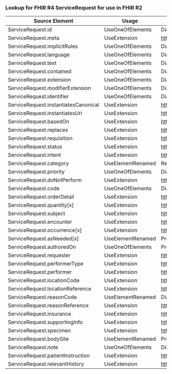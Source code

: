 ### Lookup for FHIR R4 ServiceRequest for use in FHIR R2

| Source Element | Usage | Target |
| -------------- | ----- | ------ |
| ServiceRequest.id | UseOneOfElements | DiagnosticOrder.id,ProcedureRequest.id,ReferralRequest.id |
| ServiceRequest.meta | UseExtension | http://hl7.org/fhir/4.0/StructureDefinition/extension-ServiceRequest.meta |
| ServiceRequest.implicitRules | UseOneOfElements | DiagnosticOrder.implicitRules,ProcedureRequest.implicitRules,ReferralRequest.implicitRules |
| ServiceRequest.language | UseOneOfElements | DiagnosticOrder.language,ProcedureRequest.language,ReferralRequest.language |
| ServiceRequest.text | UseOneOfElements | DiagnosticOrder.text,ProcedureRequest.text,ReferralRequest.text |
| ServiceRequest.contained | UseOneOfElements | DiagnosticOrder.contained,ProcedureRequest.contained,ReferralRequest.contained |
| ServiceRequest.extension | UseOneOfElements | DiagnosticOrder.extension,ProcedureRequest.extension,ReferralRequest.extension |
| ServiceRequest.modifierExtension | UseOneOfElements | DiagnosticOrder.modifierExtension,ProcedureRequest.modifierExtension,ReferralRequest.modifierExtension |
| ServiceRequest.identifier | UseOneOfElements | DiagnosticOrder.identifier,ProcedureRequest.identifier,ReferralRequest.identifier |
| ServiceRequest.instantiatesCanonical | UseExtension | http://hl7.org/fhir/4.0/StructureDefinition/extension-ServiceRequest.instantiatesCanonical |
| ServiceRequest.instantiatesUri | UseExtension | http://hl7.org/fhir/4.0/StructureDefinition/extension-ServiceRequest.instantiatesUri |
| ServiceRequest.basedOn | UseExtension | http://hl7.org/fhir/4.0/StructureDefinition/extension-ServiceRequest.basedOn |
| ServiceRequest.replaces | UseExtension | http://hl7.org/fhir/4.0/StructureDefinition/extension-ServiceRequest.replaces |
| ServiceRequest.requisition | UseExtension | http://hl7.org/fhir/4.0/StructureDefinition/extension-ServiceRequest.requisition |
| ServiceRequest.status | UseExtension | http://hl7.org/fhir/4.0/StructureDefinition/extension-ServiceRequest.status |
| ServiceRequest.intent | UseExtension | http://hl7.org/fhir/4.0/StructureDefinition/extension-ServiceRequest.intent |
| ServiceRequest.category | UseElementRenamed | ReferralRequest.type |
| ServiceRequest.priority | UseOneOfElements | DiagnosticOrder.priority,ProcedureRequest.priority |
| ServiceRequest.doNotPerform | UseExtension | http://hl7.org/fhir/4.0/StructureDefinition/extension-ServiceRequest.doNotPerform |
| ServiceRequest.code | UseOneOfElements | DiagnosticOrder.item.code,ProcedureRequest.code,ReferralRequest.serviceRequested |
| ServiceRequest.orderDetail | UseExtension | http://hl7.org/fhir/4.0/StructureDefinition/extension-ServiceRequest.orderDetail |
| ServiceRequest.quantity[x] | UseExtension | http://hl7.org/fhir/4.0/StructureDefinition/extension-ServiceRequest.quantity |
| ServiceRequest.subject | UseExtension | http://hl7.org/fhir/4.0/StructureDefinition/extension-ServiceRequest.subject |
| ServiceRequest.encounter | UseExtension | http://hl7.org/fhir/4.0/StructureDefinition/extension-ServiceRequest.encounter |
| ServiceRequest.occurrence[x] | UseExtension | http://hl7.org/fhir/4.0/StructureDefinition/extension-ServiceRequest.occurrence |
| ServiceRequest.asNeeded[x] | UseElementRenamed | ProcedureRequest.asNeeded[x] |
| ServiceRequest.authoredOn | UseOneOfElements | ProcedureRequest.orderedOn,ReferralRequest.date |
| ServiceRequest.requester | UseExtension | http://hl7.org/fhir/4.0/StructureDefinition/extension-ServiceRequest.requester |
| ServiceRequest.performerType | UseExtension | http://hl7.org/fhir/4.0/StructureDefinition/extension-ServiceRequest.performerType |
| ServiceRequest.performer | UseExtension | http://hl7.org/fhir/4.0/StructureDefinition/extension-ServiceRequest.performer |
| ServiceRequest.locationCode | UseExtension | http://hl7.org/fhir/4.0/StructureDefinition/extension-ServiceRequest.locationCode |
| ServiceRequest.locationReference | UseExtension | http://hl7.org/fhir/4.0/StructureDefinition/extension-ServiceRequest.locationReference |
| ServiceRequest.reasonCode | UseElementRenamed | DiagnosticOrder.reason |
| ServiceRequest.reasonReference | UseExtension | http://hl7.org/fhir/4.0/StructureDefinition/extension-ServiceRequest.reasonReference |
| ServiceRequest.insurance | UseExtension | http://hl7.org/fhir/4.0/StructureDefinition/extension-ServiceRequest.insurance |
| ServiceRequest.supportingInfo | UseExtension | http://hl7.org/fhir/4.0/StructureDefinition/extension-ServiceRequest.supportingInfo |
| ServiceRequest.specimen | UseExtension | http://hl7.org/fhir/4.0/StructureDefinition/extension-ServiceRequest.specimen |
| ServiceRequest.bodySite | UseElementRenamed | ProcedureRequest.bodySite |
| ServiceRequest.note | UseOneOfElements | DiagnosticOrder.note,ProcedureRequest.notes |
| ServiceRequest.patientInstruction | UseExtension | http://hl7.org/fhir/4.0/StructureDefinition/extension-ServiceRequest.patientInstruction |
| ServiceRequest.relevantHistory | UseExtension | http://hl7.org/fhir/4.0/StructureDefinition/extension-ServiceRequest.relevantHistory |
